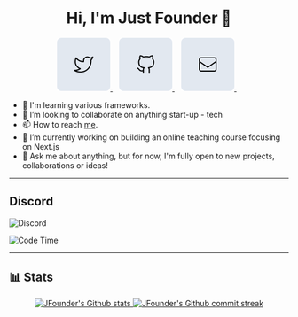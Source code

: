 <h1 align="center"> Hi, I'm Just Founder 👋</h1>

<p align="center">
    <a href="https://twitter.com/Just_Founder" target="_blank" referrerpolicy="strict-origin-when-cross-origin">
        <img alt="" src="./images/twitter.svg" />
    </a>&nbsp;&nbsp;
    <a href="https://github.com/JFounder" target="_blank" referrerpolicy="strict-origin-when-cross-origin">
        <img alt="" src="./images/github.svg" />
    </a>&nbsp;&nbsp;
    <a href="mailto:JustFounder@gmail.com" target="_blank" referrerpolicy="strict-origin-when-cross-origin">
        <img alt="" src="./images/mail.svg" />
    </a>&nbsp;&nbsp;
</p>


- 🌱 I'm learning various frameworks.
- 👯 I’m looking to collaborate on anything start-up - tech
- 📫 How to reach [me](https://vk.com/JFounder).
- 🔭 I’m currently working on building an online teaching course focusing on Next.js
- 💬 Ask me about anything, but for now, I'm fully open to new projects, collaborations or ideas!
---

## Discord
![Discord](https://discordapp.com/api/guilds/770058165727133717/widget.png?style=banner2)

![Code Time](https://img.shields.io/endpoint?style=flat&url=https://codetime-api.datreks.com/badge/2658?logoColor=white%26project=%26recentMS=0%26showProject=false)


---
## **📊 Stats**

<div align="center" style="text-align:center">
    <a href="#">
        <img width="49%"  src="https://github-readme-stats.vercel.app/api?username=JFounder&show_icons=true&theme=monokai&count_private=true"
            alt="JFounder's Github stats">
    </a>
    <a href="#">
        <img width="49%"  src="https://github-readme-streak-stats.herokuapp.com/?user=JFounder&theme=monokai"
            alt="JFounder's Github commit streak">
    </a>
</div>